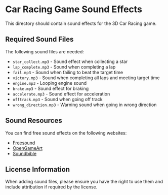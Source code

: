 # Car Racing Game Sound Effects

This directory should contain sound effects for the 3D Car Racing game.

## Required Sound Files

The following sound files are needed:

- `star_collect.mp3` - Sound effect when collecting a star
- `lap_complete.mp3` - Sound when completing a lap
- `fail.mp3` - Sound when failing to beat the target time
- `victory.mp3` - Sound when completing all laps and meeting target time
- `engine.mp3` - Looping engine sound
- `brake.mp3` - Sound effect for braking
- `accelerate.mp3` - Sound effect for acceleration
- `offtrack.mp3` - Sound when going off track
- `wrong_direction.mp3` - Warning sound when going in wrong direction

## Sound Resources

You can find free sound effects on the following websites:
- [Freesound](https://freesound.org/)
- [OpenGameArt](https://opengameart.org/)
- [Soundbible](http://soundbible.com/)

## License Information

When adding sound files, please ensure you have the right to use them and include attribution if required by the license. 